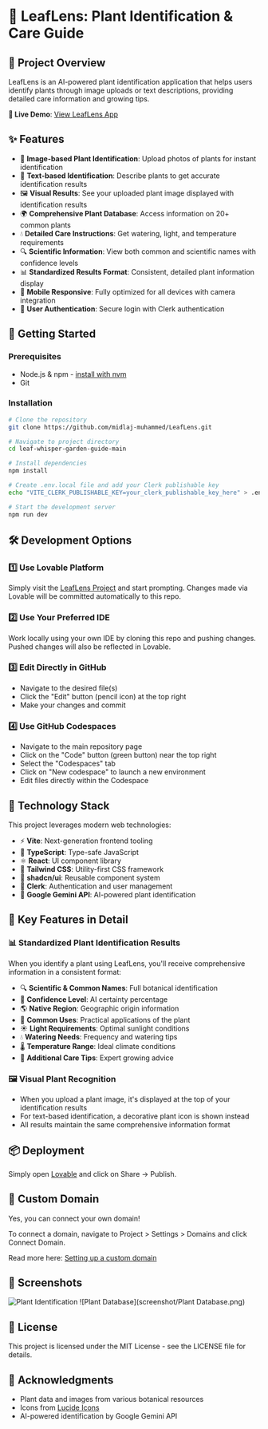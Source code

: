 # 🌿 LeafLens: Plant Identification & Care Guide

## 🌱 Project Overview

LeafLens is an AI-powered plant identification application that helps users identify plants through image uploads or text descriptions, providing detailed care information and growing tips.

**🔗 Live Demo**: [View LeafLens App](https://leaf-lens-one.vercel.app/)

<!-- You can add a banner image of your app here -->

## ✨ Features

- 📸 **Image-based Plant Identification**: Upload photos of plants for instant identification
- 📝 **Text-based Identification**: Describe plants to get accurate identification results
- 🖼️ **Visual Results**: See your uploaded plant image displayed with identification results
- 🌍 **Comprehensive Plant Database**: Access information on 20+ common plants
- 💧 **Detailed Care Instructions**: Get watering, light, and temperature requirements
- 🔍 **Scientific Information**: View both common and scientific names with confidence levels
- 📊 **Standardized Results Format**: Consistent, detailed plant information display
- 📱 **Mobile Responsive**: Fully optimized for all devices with camera integration
- 🔐 **User Authentication**: Secure login with Clerk authentication

## 🚀 Getting Started

### Prerequisites

- Node.js & npm - [install with nvm](https://github.com/nvm-sh/nvm#installing-and-updating)
- Git

### Installation

```sh
# Clone the repository
git clone https://github.com/midlaj-muhammed/LeafLens.git

# Navigate to project directory
cd leaf-whisper-garden-guide-main

# Install dependencies
npm install

# Create .env.local file and add your Clerk publishable key
echo "VITE_CLERK_PUBLISHABLE_KEY=your_clerk_publishable_key_here" > .env.local

# Start the development server
npm run dev
```

## 🛠️ Development Options

### 1️⃣ Use Lovable Platform

Simply visit the [LeafLens Project](https://lovable.dev/projects/dead4720-b7aa-439c-a42a-8770a3287f0c) and start prompting.
Changes made via Lovable will be committed automatically to this repo.

### 2️⃣ Use Your Preferred IDE

Work locally using your own IDE by cloning this repo and pushing changes.
Pushed changes will also be reflected in Lovable.

### 3️⃣ Edit Directly in GitHub

- Navigate to the desired file(s)
- Click the "Edit" button (pencil icon) at the top right
- Make your changes and commit

### 4️⃣ Use GitHub Codespaces

- Navigate to the main repository page
- Click on the "Code" button (green button) near the top right
- Select the "Codespaces" tab
- Click on "New codespace" to launch a new environment
- Edit files directly within the Codespace

## 🧰 Technology Stack

This project leverages modern web technologies:

- ⚡ **Vite**: Next-generation frontend tooling
- 📘 **TypeScript**: Type-safe JavaScript
- ⚛️ **React**: UI component library
- 🎨 **Tailwind CSS**: Utility-first CSS framework
- 🧩 **shadcn/ui**: Reusable component system
- 🔑 **Clerk**: Authentication and user management
- 🤖 **Google Gemini API**: AI-powered plant identification

## 🌟 Key Features in Detail

### 📊 Standardized Plant Identification Results

When you identify a plant using LeafLens, you'll receive comprehensive information in a consistent format:

- 🔍 **Scientific & Common Names**: Full botanical identification
- 🧠 **Confidence Level**: AI certainty percentage
- 🌎 **Native Region**: Geographic origin information
- 🌱 **Common Uses**: Practical applications of the plant
- ☀️ **Light Requirements**: Optimal sunlight conditions
- 💧 **Watering Needs**: Frequency and watering tips
- 🌡️ **Temperature Range**: Ideal climate conditions
- 🧪 **Additional Care Tips**: Expert growing advice

### 🖼️ Visual Plant Recognition

- When you upload a plant image, it's displayed at the top of your identification results
- For text-based identification, a decorative plant icon is shown instead
- All results maintain the same comprehensive information format

## 📦 Deployment

Simply open [Lovable](https://lovable.dev/projects/dead4720-b7aa-439c-a42a-8770a3287f0c) and click on Share -> Publish.

## 🔗 Custom Domain

Yes, you can connect your own domain!

To connect a domain, navigate to Project > Settings > Domains and click Connect Domain.

Read more here: [Setting up a custom domain](https://docs.lovable.dev/tips-tricks/custom-domain#step-by-step-guide)

## 📸 Screenshots


![Plant Identification](path/to/screenshot1.png)
![Plant Database](screenshot/Plant Database.png)


## 📄 License

This project is licensed under the MIT License - see the LICENSE file for details.

## 🙏 Acknowledgments

- Plant data and images from various botanical resources
- Icons from [Lucide Icons](https://lucide.dev/)
- AI-powered identification by Google Gemini API

